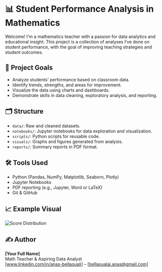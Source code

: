 # 📊 Student Performance Analysis in Mathematics

Welcome! I'm a mathematics teacher with a passion for data analytics and educational insight. This project is a collection of analyses I’ve done on student performance, with the goal of improving teaching strategies and student outcomes.

## 📌 Project Goals

- Analyze students' performance based on classroom data.
- Identify trends, strengths, and areas for improvement.
- Visualize the data using charts and dashboards.
- Demonstrate skills in data cleaning, exploratory analysis, and reporting.

## 🗂️ Structure

- `data/`: Raw and cleaned datasets.
- `notebooks/`: Jupyter notebooks for data exploration and visualization.
- `scripts/`: Python scripts for reusable code.
- `visuals/`: Graphs and figures generated from analysis.
- `reports/`: Summary reports in PDF format.

## 🛠️ Tools Used

- Python (Pandas, NumPy, Matplotlib, Seaborn, Plotly)
- Jupyter Notebooks
- PDF reporting (e.g., Jupyter, Word or LaTeX)
- Git & GitHub

## 📈 Example Visual

![Score Distribution](visuals/score_distributions.png)

## ✍️ Author

**[Your Full Name]**  
Math Teacher & Aspiring Data Analyst  
[www.linkedin.com/in/anas-bellaouali] – [bellaoualai.anas@gmail.com] 

